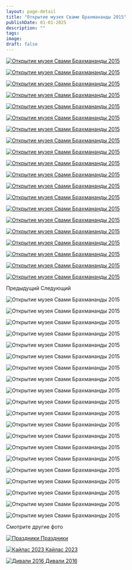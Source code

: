 ```yaml
---
layout: page-detail
title: "Открытие музея Свами Брахмананды 2015"
publishDate: 01-01-2025
description: ""
tags:
image:
draft: false
---
```


[ ![Открытие музея Свами Брахмананды 2015](/upload/iblock/a97/a978db0a1f9f92b025cfc5631b0a8fa0.jpg) ](/upload/iblock/a97/a978db0a1f9f92b025cfc5631b0a8fa0.jpg) 

[ ![Открытие музея Свами Брахмананды 2015](/upload/iblock/e46/e46cf7d52a223b40877b2618e206cf61.jpg) ](/upload/iblock/e46/e46cf7d52a223b40877b2618e206cf61.jpg) 

[ ![Открытие музея Свами Брахмананды 2015](/upload/iblock/26e/26e11e03e53933f88735ceeb9c20861d.jpg) ](/upload/iblock/26e/26e11e03e53933f88735ceeb9c20861d.jpg) 

[ ![Открытие музея Свами Брахмананды 2015](/upload/iblock/721/721716a1f917abca0490c6074f6a0ec6.jpg) ](/upload/iblock/721/721716a1f917abca0490c6074f6a0ec6.jpg) 

[ ![Открытие музея Свами Брахмананды 2015](/upload/iblock/f96/f969bd685903c093210a6392bb221c34.jpg) ](/upload/iblock/f96/f969bd685903c093210a6392bb221c34.jpg) 

[ ![Открытие музея Свами Брахмананды 2015](/upload/iblock/69c/69cea431341141149c3c5fff4a8d9837.jpg) ](/upload/iblock/69c/69cea431341141149c3c5fff4a8d9837.jpg) 

[ ![Открытие музея Свами Брахмананды 2015](/upload/iblock/c95/c95e69592c4e50b43621e9ef6803c1ca.jpg) ](/upload/iblock/c95/c95e69592c4e50b43621e9ef6803c1ca.jpg) 

[ ![Открытие музея Свами Брахмананды 2015](/upload/iblock/7b6/7b6cba8d5a1ad26b48da46ed2c805e74.jpg) ](/upload/iblock/7b6/7b6cba8d5a1ad26b48da46ed2c805e74.jpg) 

[ ![Открытие музея Свами Брахмананды 2015](/upload/iblock/ff3/ff3f0a598dffa9720ff689b0af132e5a.jpg) ](/upload/iblock/ff3/ff3f0a598dffa9720ff689b0af132e5a.jpg) 

[ ![Открытие музея Свами Брахмананды 2015](/upload/iblock/242/2428b71cd69c7fde4dd663947233f61d.jpg) ](/upload/iblock/242/2428b71cd69c7fde4dd663947233f61d.jpg) 

[ ![Открытие музея Свами Брахмананды 2015](/upload/iblock/f42/f42d905a15f13b15ce0b4de86fac4f11.jpg) ](/upload/iblock/f42/f42d905a15f13b15ce0b4de86fac4f11.jpg) 

[ ![Открытие музея Свами Брахмананды 2015](/upload/iblock/93c/93ccb69e4c764fb2034f0254303f0409.jpg) ](/upload/iblock/93c/93ccb69e4c764fb2034f0254303f0409.jpg) 

[ ![Открытие музея Свами Брахмананды 2015](/upload/iblock/5fc/5fc60302f4096d15c760a2d15f30c89c.jpg) ](/upload/iblock/5fc/5fc60302f4096d15c760a2d15f30c89c.jpg) 

[ ![Открытие музея Свами Брахмананды 2015](/upload/iblock/e2c/e2ccb895352df873f398e64bec78ba6f.jpg) ](/upload/iblock/e2c/e2ccb895352df873f398e64bec78ba6f.jpg) 

[ ![Открытие музея Свами Брахмананды 2015](/upload/iblock/7e7/7e7726649a094aa9c77af1151bc200ab.jpg) ](/upload/iblock/7e7/7e7726649a094aa9c77af1151bc200ab.jpg) 

[ ![Открытие музея Свами Брахмананды 2015](/upload/iblock/abd/abdf326efda10b3c22b06a89234cc5ca.jpg) ](/upload/iblock/abd/abdf326efda10b3c22b06a89234cc5ca.jpg) 

[ ![Открытие музея Свами Брахмананды 2015](/upload/iblock/ff1/ff169bb4b63adedaa1466aae35e65d17.jpg) ](/upload/iblock/ff1/ff169bb4b63adedaa1466aae35e65d17.jpg) 

[ ![Открытие музея Свами Брахмананды 2015](/upload/iblock/6ac/6ac97709970034d3bda05f188a1fca49.jpg) ](/upload/iblock/6ac/6ac97709970034d3bda05f188a1fca49.jpg) 

[ ![Открытие музея Свами Брахмананды 2015](/upload/iblock/edf/edf5c304058779c908d9de5c85ec8e7d.jpg) ](/upload/iblock/edf/edf5c304058779c908d9de5c85ec8e7d.jpg) 

[ ![Открытие музея Свами Брахмананды 2015](/upload/iblock/0dd/0dd6b52756b6b55ad81cf6effca4daf7.jpg) ](/upload/iblock/0dd/0dd6b52756b6b55ad81cf6effca4daf7.jpg) 

Предыдущий Следующий 

![Открытие музея Свами Брахмананды 2015](/upload/iblock/a97/a978db0a1f9f92b025cfc5631b0a8fa0.jpg) 

![Открытие музея Свами Брахмананды 2015](/upload/iblock/e46/e46cf7d52a223b40877b2618e206cf61.jpg) 

![Открытие музея Свами Брахмананды 2015](/upload/iblock/26e/26e11e03e53933f88735ceeb9c20861d.jpg) 

![Открытие музея Свами Брахмананды 2015](/upload/iblock/721/721716a1f917abca0490c6074f6a0ec6.jpg) 

![Открытие музея Свами Брахмананды 2015](/upload/iblock/f96/f969bd685903c093210a6392bb221c34.jpg) 

![Открытие музея Свами Брахмананды 2015](/upload/iblock/69c/69cea431341141149c3c5fff4a8d9837.jpg) 

![Открытие музея Свами Брахмананды 2015](/upload/iblock/c95/c95e69592c4e50b43621e9ef6803c1ca.jpg) 

![Открытие музея Свами Брахмананды 2015](/upload/iblock/7b6/7b6cba8d5a1ad26b48da46ed2c805e74.jpg) 

![Открытие музея Свами Брахмананды 2015](/upload/iblock/ff3/ff3f0a598dffa9720ff689b0af132e5a.jpg) 

![Открытие музея Свами Брахмананды 2015](/upload/iblock/242/2428b71cd69c7fde4dd663947233f61d.jpg) 

![Открытие музея Свами Брахмананды 2015](/upload/iblock/f42/f42d905a15f13b15ce0b4de86fac4f11.jpg) 

![Открытие музея Свами Брахмананды 2015](/upload/iblock/93c/93ccb69e4c764fb2034f0254303f0409.jpg) 

![Открытие музея Свами Брахмананды 2015](/upload/iblock/5fc/5fc60302f4096d15c760a2d15f30c89c.jpg) 

![Открытие музея Свами Брахмананды 2015](/upload/iblock/e2c/e2ccb895352df873f398e64bec78ba6f.jpg) 

![Открытие музея Свами Брахмананды 2015](/upload/iblock/7e7/7e7726649a094aa9c77af1151bc200ab.jpg) 

![Открытие музея Свами Брахмананды 2015](/upload/iblock/abd/abdf326efda10b3c22b06a89234cc5ca.jpg) 

![Открытие музея Свами Брахмананды 2015](/upload/iblock/ff1/ff169bb4b63adedaa1466aae35e65d17.jpg) 

![Открытие музея Свами Брахмананды 2015](/upload/iblock/6ac/6ac97709970034d3bda05f188a1fca49.jpg) 

![Открытие музея Свами Брахмананды 2015](/upload/iblock/edf/edf5c304058779c908d9de5c85ec8e7d.jpg) 

![Открытие музея Свами Брахмананды 2015](/upload/iblock/0dd/0dd6b52756b6b55ad81cf6effca4daf7.jpg) 

Смотрите другие фото

[ ![Праздники](/upload/iblock/f6f/f6ffe385abd0b9a1acb506ba61934816.jpg) Праздники ](/foto/prazdniki/) 

[ ![Кайлас 2023](/upload/iblock/dd1/dd158957084de2f43d1696bc590b4ab3.jpg) Кайлас 2023 ](/foto/kaylas-2023/) 

[ ![Дивали 2016](/upload/iblock/0e1/0e140d978056bdf2402d47c49565ddca.jpg) Дивали 2016 ](/foto/divali-2016/) 
